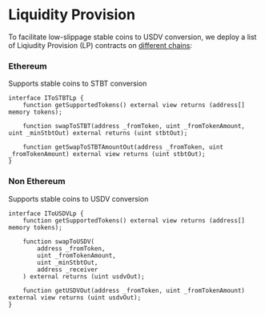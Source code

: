 # Liquidity Provision

To facilitate low-slippage stable coins to USDV conversion, we deploy a list of Liqiudity Provision (LP) contracts on [different chains](deployments.md):

### Ethereum

Supports stable coins to STBT conversion

```
interface IToSTBTLp {
    function getSupportedTokens() external view returns (address[] memory tokens);

    function swapToSTBT(address _fromToken, uint _fromTokenAmount, uint _minStbtOut) external returns (uint stbtOut);

    function getSwapToSTBTAmountOut(address _fromToken, uint _fromTokenAmount) external view returns (uint stbtOut);
}
```

### Non Ethereum

Supports stable coins to USDV conversion

```
interface IToUSDVLp {
    function getSupportedTokens() external view returns (address[] memory tokens);

    function swapToUSDV(
        address _fromToken,
        uint _fromTokenAmount,
        uint _minStbtOut,
        address _receiver
    ) external returns (uint usdvOut);

    function getUSDVOut(address _fromToken, uint _fromTokenAmount) external view returns (uint usdvOut);
}
```
